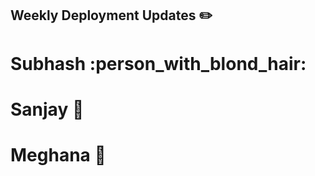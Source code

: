## Weekly Deployment Updates  :pencil2:

# Subhash :person_with_blond_hair:

# Sanjay :boy:

# Meghana :woman:
